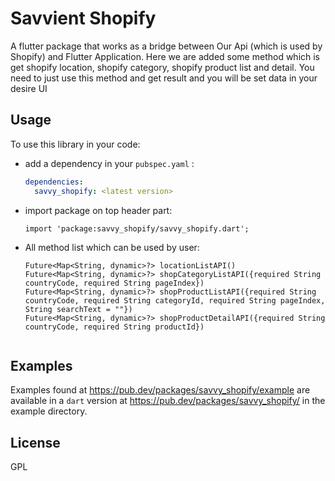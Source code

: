 # Savvient Shopify

A flutter package that works as a bridge between Our Api (which is used by Shopify) and Flutter Application. Here we are added some method which is get shopify location, shopify category, shopify product list and detail. You need to just use this method and get result and you will be set data in your desire UI



## Usage ##

To use this library in your code:

* add a dependency in your `pubspec.yaml` :

  ```yaml
  dependencies:
    savvy_shopify: <latest version>
  ```

* import package on top header part:

  ```
  import 'package:savvy_shopify/savvy_shopify.dart';
  
  ```
* All method list which can be used by user:

  ```
  Future<Map<String, dynamic>?> locationListAPI()
  Future<Map<String, dynamic>?> shopCategoryListAPI({required String countryCode, required String pageIndex})
  Future<Map<String, dynamic>?> shopProductListAPI({required String countryCode, required String categoryId, required String pageIndex, String searchText = ""})
  Future<Map<String, dynamic>?> shopProductDetailAPI({required String countryCode, required String productId})
    
  ```

## Examples ##

Examples found at https://pub.dev/packages/savvy_shopify/example are available in a `dart` version at https://pub.dev/packages/savvy_shopify/ in the example directory.

## License ##

GPL
